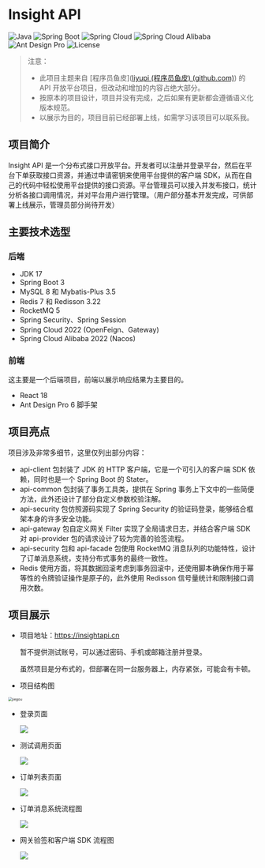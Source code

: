 # Insight API

![Java](https://img.shields.io/badge/Java-17-red) ![Spring Boot](https://img.shields.io/badge/Spring%20Boot-3-blue) ![Spring Cloud](https://img.shields.io/badge/Spring%20Cloud-2022-brightgreen) ![Spring Cloud Alibaba](https://img.shields.io/badge/Spring%20Cloud%20Alibaba-2022-blueviolet) ![Ant Design Pro](https://img.shields.io/badge/Ant%20Design%20Pro-6-blue) ![License](https://img.shields.io/badge/License-Apache%202-9cf)

> 注意：
>
> - 此项目主题来自 [程序员鱼皮]([liyupi (程序员鱼皮) (github.com)](https://github.com/liyupi)) 的 API 开放平台项目，但改动和增加的内容占绝大部分。
> - 按原本的项目设计，项目并没有完成，之后如果有更新都会遵循语义化版本规范。
> - 以展示为目的，项目目前已经部署上线，如需学习该项目可以联系我。

## 项目简介

Insight API 是一个分布式接口开放平台。开发者可以注册并登录平台，然后在平台下单获取接口资源，并通过申请密钥来使用平台提供的客户端 SDK，从而在自己的代码中轻松使用平台提供的接口资源。平台管理员可以接入并发布接口，统计分析各接口调用情况，并对平台用户进行管理。（用户部分基本开发完成，可供部署上线展示，管理员部分尚待开发）

## 主要技术选型

### 后端

- JDK 17
- Spring Boot 3
- MySQL 8 和 Mybatis-Plus 3.5
- Redis 7 和 Redisson 3.22
- RocketMQ 5
- Spring Security、Spring Session
- Spring Cloud 2022 (OpenFeign、Gateway)
- Spring Cloud Alibaba 2022 (Nacos)

### 前端

这主要是一个后端项目，前端以展示响应结果为主要目的。

- React 18
- Ant Design Pro 6 脚手架

## 项目亮点

项目涉及非常多细节，这里仅列出部分内容：

- api-client 包封装了 JDK 的 HTTP 客户端，它是一个可引入的客户端 SDK 依赖，同时也是一个 Spring Boot 的 Stater。
- api-common 包封装了事务工具类，提供在 Spring 事务上下文中的一些简便方法，此外还设计了部分自定义参数校验注解。
- api-security 包仿照源码实现了 Spring Security 的验证码登录，能够结合框架本身的许多安全功能。
- api-gateway 包自定义网关 Filter 实现了全局请求日志，并结合客户端 SDK 对 api-provider 包的请求设计了较为完善的验签流程。
- api-security 包和 api-facade 包使用 RocketMQ 消息队列的功能特性，设计了订单消息系统，支持分布式事务的最终一致性。
- Redis 使用方面，将其数据回滚考虑到事务回滚中，还使用脚本确保作用于幂等性的令牌验证操作是原子的，此外使用 Redisson 信号量统计和限制接口调用次数。

## 项目展示

- 项目地址：https://insightapi.cn

  暂不提供测试账号，可以通过密码、手机或邮箱注册并登录。

  虽然项目是分布式的，但部署在同一台服务器上，内存紧张，可能会有卡顿。

- 项目结构图

<img src="https://insight-api-1316431501.cos.ap-shanghai.myqcloud.com/typora/jiegou.jpg" alt="jiegou" style="zoom:50%;" />

- 登录页面

  <img src="https://insight-api-1316431501.cos.ap-shanghai.myqcloud.com/typora/login.png"  />

- 测试调用页面

  ![](https://insight-api-1316431501.cos.ap-shanghai.myqcloud.com/typora/test-1689709195062-85.png)

- 订单列表页面

  ![](https://insight-api-1316431501.cos.ap-shanghai.myqcloud.com/typora/order-1689709248539-87.png)

- 订单消息系统流程图

  ![](https://insight-api-1316431501.cos.ap-shanghai.myqcloud.com/typora/%E8%AE%A1%E6%95%B0%E7%94%A8%E6%B3%95%E8%AE%A2%E5%8D%95%E6%B6%88%E6%81%AF%E7%B3%BB%E7%BB%9F.jpg)

- 网关验签和客户端 SDK 流程图

  ![](https://insight-api-1316431501.cos.ap-shanghai.myqcloud.com/typora/%E5%AE%A2%E6%88%B7%E7%AB%AF%20SDK%C2%A0%20%E8%B0%83%E7%94%A8%E6%B5%81%E7%A8%8B-1689709583577-93.jpg)